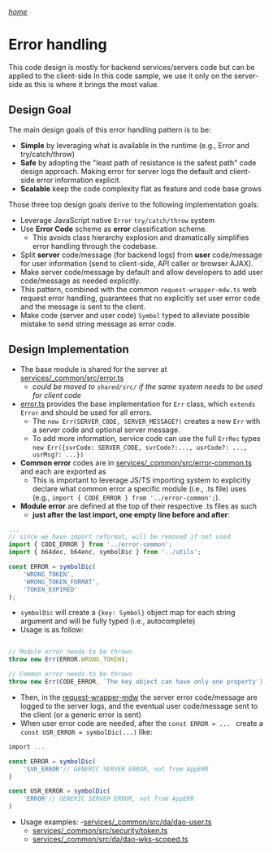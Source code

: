 _[home](../README.md)_

# Error handling

This code design is mostly for backend services/servers code but can be applied to the client-side In this code sample, we use it only on the server-side as this is where it brings the most value.

## Design Goal

The main design goals of this error handling pattern is to be: 
- **Simple** by leveraging what is available in the runtime (e.g., Error and try/catch/throw)
- **Safe** by adopting the "least path of resistance is the safest path" code design approach. Making error for server logs the default and client-side error information explicit.
- **Scalable** keep the code complexity flat as feature and code base grows


Those three top design goals derive to the following implementation goals:

- Leverage JavaScript native `Error` `try/catch/throw` system
- Use **Error Code** scheme as **error** classification scheme.
  - This avoids class hierarchy explosion and dramatically simplifies error handling through the codebase.
 - Split **server** code/message (for backend logs) from **user** code/message for user information (send to client-side, API caller or browser AJAX).
- Make server code/message by default and allow developers to add user code/message as needed explicitly.
- This pattern, combined with the common `request-wrapper-mdw.ts` web request error handling, guarantees that no explicitly set user error code and the message is sent to the client. 
- Make code (server and user code) `Symbol` typed to alleviate possible mistake to send string message as error code. 

## Design Implementation

- The base module is shared for the server at [services/_common/src/error.ts](../services/_common/src/error.ts)
  - _could be moved to `shared/src/` if the same system needs to be used for client code_
- [error.ts](../services/_common/src/error.ts) provides the base implementation for `Err` class, which `extends Error` and should be used for all errors. 
  - The `new Err(SERVER_CODE, SERVER_MESSAGE?)` creates a new `Err` with a server code and optional server message. 
  - To add more information, service code can use the full `ErrRec` types `new Err({svrCode: SERVER_CODE, svrCode?:..., usrCode?: ..., usrMsg?: ...})`
- **Common error** codes are in [services/_common/src/error-common.ts](../services/_common/src/error-common.ts) and each are exported as 
  - This is important to leverage JS/TS importing system to explicitly declare what common error a specific module (i.e., .ts file)  uses (e.g., `import { CODE_ERROR } from '../error-common';`). 
- **Module error** are defined at the top of their respective .ts files as such
  - **just after the last import, one empty line before and after**:
```ts
...
// since we have import reformat, will be removed if not used
import { CODE_ERROR } from '../error-common'; 
import { b64dec, b64enc, symbolDic } from '../utils';

const ERROR = symbolDic(
	'WRONG_TOKEN',
	'WRONG_TOKEN_FORMAT',
	'TOKEN_EXPIRED'
);

```
- `symbolDic` will create a `{key: Symbol}` object map for each string argument and will be fully typed (i.e., autocomplete)
- Usage is as follow:
```ts

// Module error needs to be thrown
throw new Err(ERROR.WRONG_TOKEN);

// Common error needs to be thrown
throw new Err(CODE_ERROR, `The key object can have only one property');
```
- Then, in the [request-wrapper-mdw](..services/_common/src/web/request-wrapper-mdw.ts) the server error code/message are logged to the server logs, and the eventual user code/message sent to the client (or a generic error is sent)
- When user error code are needed, after the `const ERROR = ... ` create a `const USR_ERROR = symbolDic(...)` like:
```ts
import ...

const ERROR = symbolDic(
	'SVR_ERROR'// GENERIC SERVER ERROR, not from AppERR
)

const USR_ERROR = symbolDic(
	'ERROR'// GENERIC SERVER ERROR, not from AppERR
)
```
- Usage examples:
   -[services/_common/src/da/dao-user.ts](../services/_common/src/da/dao-user.ts)
  - [services/_common/src/security/token.ts](../services/_common/src/security/token.ts)
  - [services/_common/src/da/dao-wks-scoped.ts](../services/_common/src/da/dao-wks-scoped.ts)